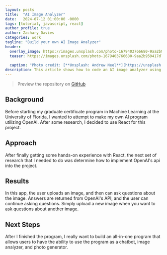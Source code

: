 ```yaml
---
layout: posts
title:  "AI Image Analyzer"
date:   2024-07-12 01:00:00 -0000
tags: [tutorial, javascript, react]
author_profile: true
author: Zachary Davies
categories: work
tagline: "Build your own AI Image Analyzer"
header:
  overlay_image: https://images.unsplash.com/photo-1679403766680-9aa2b959417d?q=80&w=2670&auto=format&fit=crop&ixlib=rb-4.0.3&ixid=M3wxMjA3fDB8MHxwaG90by1wYWdlfHx8fGVufDB8fHx8fA%3D%3D
  teaser: https://images.unsplash.com/photo-1679403766680-9aa2b959417d?q=80&w=2670&auto=format&fit=crop&ixlib=rb-4.0.3&ixid=M3wxMjA3fDB8MHxwaG90by1wYWdlfHx8fGVufDB8fHx8fA%3D%3D
  
  caption: "Photo credit: [**Unsplash: Andrew Neel**](https://unsplash.com/@andrewtneel)"
description: This article shows how to code an AI image analyzer using OpenAI.
---
```


> Preview the repository on [GitHub](https://github.com/zdavies98/ai-image-analyzer)

## Background
Before starting my graduate certificate program in Machine Learning at the University of Florida, I wanted to attempt to make my own AI program utilizing OpenAI. After some research, I decided to use React for this project.

## Approach
After finally getting some hands-on experience with React, the next set of research that I needed to do was determine how to implement OpenAI's api into the project.

## Results
In this app, the user uploads an image, and then can ask questions about the image. Answers are returned from OpenAI's API, and the user can continue asking questions. Simply upload a new image when you want to ask questions about another image.

## Next Steps
After I finished the program, I really want to build an all-in-one program that allows users to have the ability to use the program as a chatbot, image analyzer, and photo generator. 